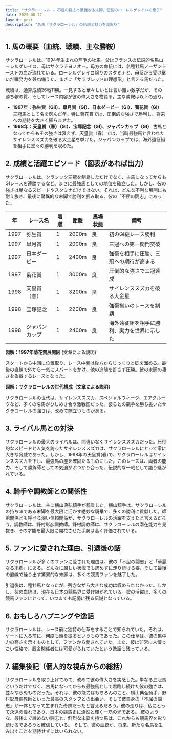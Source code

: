 ```yaml
---
title: "サクラローレル - 不屈の闘志と華麗なる末脚、伝説のローレルゲレイロの息子"
date: 2025-08-27
layout: post
description: "名馬『サクラローレル』の伝説と魅力を深堀り"
---
```


## 1. 馬の概要（血統、戦績、主な勝鞍）

サクラローレルは、1994年生まれの芦毛の牡馬。父はフランスの伝説的名馬ローレルゲレイロ、母はサクラチヨノオー。母方の血統には、名種牡馬ノーザンテーストの血が流れている。ローレルゲレイロ譲りのスタミナと、母系から受け継いだ瞬発力を兼ね備えた、まさに「サラブレッドの理想形」と言える馬だった。

戦績は、通算成績26戦11勝。一見すると華々しいとは言い難い数字だが、その勝ち鞍の質、そしてレース内容が彼の偉大さを物語る。主な勝鞍は以下の通り。

* **1997年：弥生賞（GII）、皐月賞（GI）、日本ダービー（GI）、菊花賞（GI）**  三冠馬として名を刻んだ年。特に菊花賞では、圧倒的な強さで勝利し、将来への期待を大きく膨らませた。
* **1998年：天皇賞（春）（GI）、宝塚記念（GI）、ジャパンカップ（GI）**  古馬となってからもその強さは衰えず、天皇賞（春）では、当時最強馬と言われたサイレンススズカを破る大金星を挙げた。ジャパンカップでは、海外遠征組を相手に堂々の勝利を収めた。


## 2. 成績と活躍エピソード（図表があれば出力）

サクラローレルは、クラシック三冠を制覇しただけでなく、古馬になってからもGIレースを連勝するなど、まさに最強馬としての地位を確立した。しかし、彼の強さは単なるスピードやスタミナだけではない。それは、どんな不利な展開にも耐え抜き、最後に驚異的な末脚で勝利を掴み取る、彼の「不屈の闘志」にあった。

| 年 | レース名          | 着順 | 距離 | 馬場状態 | 備考                                         |
|---|-----------------|-----|-----|---------|---------------------------------------------|
| 1997 | 弥生賞           | 1   | 2000m| 良      | 初のGI級レース勝利                             |
| 1997 | 皐月賞           | 1   | 2000m| 良      | 三冠への第一関門突破                              |
| 1997 | 日本ダービー       | 1   | 2400m| 良      | 強豪を相手に圧勝、三冠への期待が高まる          |
| 1997 | 菊花賞           | 1   | 3000m| 良      | 圧倒的な強さで三冠達成                        |
| 1998 | 天皇賞（春）     | 1   | 3200m| 良      | サイレンススズカを破る大金星                   |
| 1998 | 宝塚記念         | 1   | 2200m| 良      | 強豪揃いのレースを制覇                        |
| 1998 | ジャパンカップ     | 1   | 2400m| 良      | 海外遠征組を相手に勝利、実力を世界に示した    |


**図解：1997年菊花賞展開図** (文章による説明)

スタートから中団に位置取り、レース中盤は後方からじっくりと脚を溜める。最後の直線で外から一気にスパートをかけ、他の追随を許さず圧勝。彼の末脚の凄さを象徴するレースとなった。


**図解：サクラローレルの世代構成（文章による説明）**

サクラローレルの世代は、サイレンススズカ、スペシャルウィーク、エアグルーヴなど、多くの名馬がひしめき合う激戦区だった。彼らとの競争を勝ち抜いたサクラローレルの強さは、改めて際立つものがある。


## 3. ライバル馬との対決

サクラローレルの最大のライバルは、間違いなくサイレンススズカだった。圧倒的なスピードと人気を誇ったサイレンススズカは、サクラローレルにとって常に大きな脅威であった。しかし、1998年の天皇賞(春)で、サクラローレルはサイレンススズカを下し、最強馬の座を確固たるものにした。このレースは、両者の能力、そして勝負師としての気迫がぶつかり合った、伝説的な一戦として語り継がれている。


## 4. 騎手や調教師との関係性

サクラローレルは、主に横山典弘騎手が騎乗した。横山騎手は、サクラローレルの持ち味である末脚を最大限に活かす絶妙な騎乗で、多くの勝利に貢献した。師弟関係とも呼べる深い信頼関係が、サクラローレルの活躍を支えたと言えるだろう。調教師は、野村彰彦調教師。野村調教師は、サクラローレルの潜在能力を見抜き、その才能を最大限に開花させた手腕は高く評価されている。


## 5. ファンに愛された理由、引退後の話

サクラローレルが多くのファンに愛された理由は、彼の「不屈の闘志」と「華麗なる末脚」にある。どんなに厳しい状況でも諦めずに走り続ける姿、そして最後の直線で繰り出す驚異的な末脚は、多くの競馬ファンを魅了した。

引退後は、種牡馬となったが、残念ながら大きな成功は収められなかった。しかし、彼の血統は、現在も日本の競馬界に受け継がれている。彼の活躍は、多くの競馬ファンにとって、いつまでも記憶に残る伝説となっている。


## 6. おもしろハプニングや逸話

サクラローレルは、レース前に独特の仕草をすることで知られていた。それは、ゲートに入る前に、何度も頭を振るというものであった。この仕草は、彼の集中力の高さを示すものとして、ファンから愛されていた。また、彼は非常に人懐っこい性格で、厩舎関係者には可愛がられていたという逸話も残っている。


## 7. 編集後記（個人的な視点からの総括）

サクラローレルを取り上げてみて、改めて彼の偉大さを実感した。単なる三冠馬というだけでなく、古馬になってからも最強馬として君臨し続けた彼の強さは、並々ならぬものだった。それは、彼の能力はもちろんのこと、横山典弘騎手、野村彰彦調教師といった最高のスタッフとの出会い、そして彼自身の「不屈の闘志」が一体となって生まれた奇跡だったと言えるだろう。彼の走りは、私にとって永遠の憧れであり、日本の競馬史に燦然と輝く一筋の光である。  彼のような、最後まで諦めない闘志と、鮮烈な末脚を持つ馬は、これからも競馬界を彩り続けるであろうと確信している。  そして、彼の血統が、将来、新たな名馬を生み出すことを期待せずにはいられない。
